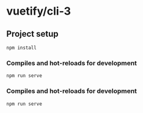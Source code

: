 # vuetify/cli-3

## Project setup
```
npm install
```

### Compiles and hot-reloads for development
```
npm run serve
```
### Compiles and hot-reloads for development
```
npm run serve
```